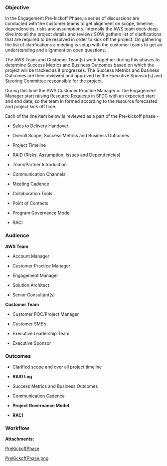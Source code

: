 ### **Objective**

In the Engagement Pre-kickoff Phase, a series of discussions are conducted with the customer teams to get alignment on scope, timeline, dependencies, risks and assumptions. Internally the AWS team does deep dive into all the project details and reviews SOW gathers list of clarifications that are required to be resolved in order to kick off the project. On gathering the list of clarifications a meeting is setup with the customer teams to get an understanding and alignment on open questions.

The AWS Team and Customer Team(s) work together during this phases to determine Success Metrics and Business Outcomes based on which the project will be tracked as it progresses. The Success Metrics and Business Outcomes are then reviewed and approved by the Executive Sponsor(s) and Steering Committee responsible for the project.

During this time the AWS Customer Practice Manager or the Engagement Manager start raising Resource Requests in SFDC with an expected start and end date, so the team in formed according to the resource forecasted and project kick off time.

Each of the line item below is reviewed as a part of the Pre-kickoff phase -

*   Sales to Delivery Handover
    
*   Overall Scope, Success Metrics and Business Outcomes
    
*   Project Timeline
    
*   RAID (Risks, Assumption, Issues and Dependencies)
    
*   Team/Partner Introduction
    
*   Communication Channels
    
*   Meeting Cadence
    
*   Collaboration Tools
    
*   Point of Contacts
    
*   Program Governance Model
    
*   RACI
    

### **Audience**

**AWS Team**

*   Account Manager
    
*   Customer Practice Manager
    
*   Engagement Manager
    
*   Solution Architect
    
*   Senior Consultant(s)
    

**Customer Team**

*   Customer POC/Project Manager
    
*   Customer SME’s
    
*   Executive Leadership Team
    
*   Executive Sponsor
    

### **Outcomes**

*   Clarified scope and over all project timeline
    
*   **RAID Log**
    
*   Success Metrics and Business Outcomes
    
*   Communication Cadence
    
*   **Project Governance Model**
    
*   **RACI**
    

### Workflow

 **Attachments:** 


[PreKickoffPhase](/.attachments/DK-DatabaseMigration/PreKickoffPhase)

[PreKickoffPhase.png](/.attachments/DK-DatabaseMigration/PreKickoffPhase.png)
